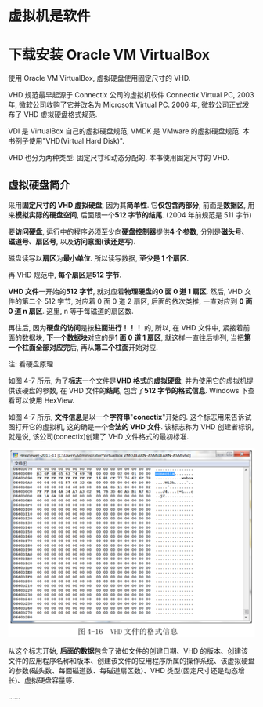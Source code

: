# 虚拟机是软件

# 下载安装 Oracle VM VirtualBox

使用 Oracle VM VirtualBox, 虚拟硬盘使用固定尺寸的 VHD.

VHD 规范最早起源于 Connectix 公司的虚拟机软件 Connectix Virtual PC, 2003 年, 微软公司收购了它并改名为 Microsoft Virtual PC. 2006 年, 微软公司正式发布了 VHD 虚拟硬盘格式规范.

VDI 是 VirtualBox 自己的虚拟硬盘规范, VMDK 是 VMware 的虚拟硬盘规范. 本书例子使用"VHD(Virtual Hard Disk)".

VHD 也分为两种类型: 固定尺寸和动态分配的. 本书使用固定尺寸的 VHD.

## 虚拟硬盘简介

采用**固定尺寸的 VHD 虚拟硬盘**, 因为其**简单性**. 它**仅包含两部分**, 前面是**数据区**, 用来**模拟实际的硬盘空间**, 后面跟一个**512 字节的结尾**. (2004 年前规范是 511 字节)

要**访问硬盘**, 运行中的程序必须至少向**硬盘控制器**提供**4 个参数**, 分别是**磁头号**、**磁道号**、**扇区号**, 以及**访问意图(读还是写**).

磁盘读写以**扇区**为**最小单位**. 所以读写数据, **至少是 1 个扇区**.

再 VHD 规范中, **每个扇区**是**512 字节**.

**VHD 文件**一开始的**512 字节**, 就对应着**物理硬盘**的**0 面 0 道 1 扇区**. 然后, VHD 文件的第二个 512 字节, 对应着 0 面 0 道 2 扇区, 后面的依次类推, 一直对应到 **0 面 0 道 n 扇区**. 这里, n 等于每磁道的扇区数.

再往后, 因为**硬盘的访问**是按**柱面进行！！！** 的, 所以, 在 VHD 文件中, 紧接着前面的数据块, **下一个数据块**对应的是**1 面 0 道 1 扇区**, 就这样一直往后排列, 当把**第一个柱面全部对应完**后, 再从**第二个柱面**开始对应.

注: 看硬盘原理

如图 4\-7 所示, 为了**标志**一个文件是**VHD 格式**的**虚拟硬盘**, 并为使用它的虚拟机提供该硬盘的参数, 在 VHD 文件的**结尾**, 包含了**512 字节的格式信息**. Windows 下查看可以使用 HexView.

如图 4-7 所示, **文件信息**是以一个**字符串**"**conectix**"开始的. 这个标志用来告诉试图打开它的虚拟机, 这的确是一个**合法的 VHD 文件**. 该标志称为 VHD 创建者标识, 就是说, 该公司(conectix)创建了 VHD 文件格式的最初标准.

![config](images/3.png)

从这个标志开始, **后面的数据**包含了诸如文件的创建日期、VHD 的版本、创建该文件的应用程序名称和版本、创建该文件的应用程序所属的操作系统、该虚拟硬盘的参数(磁头数、每面磁道数、每磁道扇区数)、VHD 类型(固定尺寸还是动态增长)、虚拟硬盘容量等.

......
